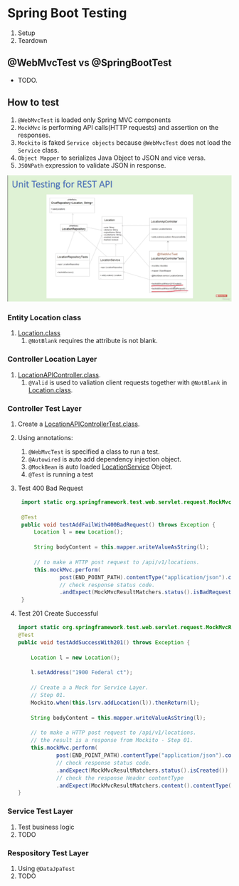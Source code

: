 # Spring Boot Testing

1. Setup
1. Teardown

## @WebMvcTest vs @SpringBootTest

- TODO.

## How to test

1. `@WebMvcTest` is loaded only Spring MVC components
1. `MockMvc` is performing API calls(HTTP requests) and assertion on the responses.
1. `Mockito` is faked `Service objects` because `@WebMvcTest` does not load the `Service` class.
1. `Object Mapper` to serializes Java Object to JSON and vice versa.
1. `JSONPath` expression to validate JSON in response.

![Spring boot component test](/images/Spring-Boot-components-testing.png)

### Entity Location class

1. [Location.class](/src/main/java/com/github/alochym/entities/Location.java)
    1. `@NotBlank` requires the attribute is not blank.

### Controller Location Layer

1. [LocationAPIController.class](/src/main/java/com/github/alochym/handlers/LocationAPIController.java).
    1. `@Valid` is used to valiation client requests together with `@NotBlank` in [Location.class](/src/main/java/com/github/alochym/entities/Location.java).

### Controller Test Layer

1. Create a [LocationAPIControllerTest.class](/src/test/java/com/github/alochym/LocationAPIControllerTest.java).
1. Using annotations:
    1. `@WebMvcTest` is specified a class to run a test.
    1. `@Autowired` is auto add dependency injection object.
    1. `@MockBean` is auto loaded [LocationService](/src/main/java/com/github/alochym/services/LocationService.java) Object.
    1. `@Test` is running a test

1. Test 400 Bad Request

   ```java
    import static org.springframework.test.web.servlet.request.MockMvcRequestBuilders.post;

    @Test
    public void testAddFailWith400BadRequest() throws Exception {
        Location l = new Location();

        String bodyContent = this.mapper.writeValueAsString(l);

        // to make a HTTP post request to /api/v1/locations.
        this.mockMvc.perform(
                post(END_POINT_PATH).contentType("application/json").content(bodyContent))
                // check response status code.
                .andExpect(MockMvcResultMatchers.status().isBadRequest());
    }
    ```

1. Test 201 Create Successful

    ```java
    import static org.springframework.test.web.servlet.request.MockMvcRequestBuilders.post;
    @Test
    public void testAddSuccessWith201() throws Exception {

        Location l = new Location();

        l.setAddress("1900 Federal ct");

        // Create a a Mock for Service Layer.
        // Step 01.
        Mockito.when(this.lsrv.addLocation(l)).thenReturn(l);

        String bodyContent = this.mapper.writeValueAsString(l);

        // to make a HTTP post request to /api/v1/locations.
        // the result is a response from Mockito - Step 01.
        this.mockMvc.perform(
                post(END_POINT_PATH).contentType("application/json").content(bodyContent))
                // check response status code.
                .andExpect(MockMvcResultMatchers.status().isCreated())
                // check the response Header contentType
                .andExpect(MockMvcResultMatchers.content().contentType("application/json"));
    }
    ```

### Service Test Layer

1. Test business logic
1. TODO

### Respository Test Layer

1. Using `@DataJpaTest`
1. TODO
